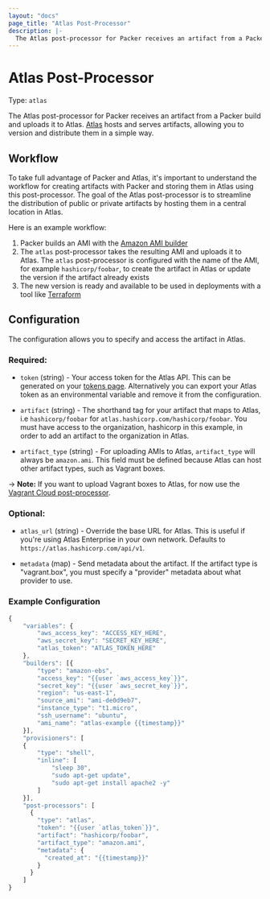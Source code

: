 ```yaml
---
layout: "docs"
page_title: "Atlas Post-Processor"
description: |-
  The Atlas post-processor for Packer receives an artifact from a Packer build and uploads it to Atlas. Atlas hosts and serves artifacts, allowing you to version and distribute them in a simple way.
---
```


# Atlas Post-Processor

Type: `atlas`

The Atlas post-processor for Packer receives an artifact from a Packer build and uploads it to Atlas. [Atlas](https://atlas.hashicorp.com) hosts and serves artifacts, allowing you to version and distribute them in a simple way.

## Workflow

To take full advantage of Packer and Atlas, it's important to understand the
workflow for creating artifacts with Packer and storing them in Atlas using this post-processor. The goal of the Atlas post-processor is to streamline the distribution of public or private artifacts by hosting them in a central location in Atlas.

Here is an example workflow:

1. Packer builds an AMI with the [Amazon AMI builder](/docs/builders/amazon.html)
2. The `atlas` post-processor takes the resulting AMI and uploads it to Atlas. The `atlas` post-processor is configured with the name of the AMI, for example `hashicorp/foobar`, to create the artifact in Atlas or update the version if the artifact already exists
3. The new version is ready and available to be used in deployments with a tool like [Terraform](https://terraform.io)


## Configuration

The configuration allows you to specify and access the artifact in Atlas.

### Required:

* `token` (string) - Your access token for the Atlas API.
  This can be generated on your [tokens page](https://atlas.hashicorp.com/settings/tokens). Alternatively you can export your Atlas token as an environmental variable and remove it from the configuration.

* `artifact` (string) - The shorthand tag for your artifact that maps to
  Atlas, i.e `hashicorp/foobar` for `atlas.hashicorp.com/hashicorp/foobar`. You must
  have access to the organization, hashicorp in this example, in order to add an artifact to
  the organization in Atlas.

* `artifact_type` (string) - For uploading AMIs to Atlas, `artifact_type` will always be `amazon.ami`.
  This field must be defined because Atlas can host other artifact types, such as Vagrant boxes.

-> **Note:** If you want to upload Vagrant boxes to Atlas, for now use the [Vagrant Cloud post-processor](/docs/post-processors/vagrant-cloud.html).

### Optional:

* `atlas_url` (string) - Override the base URL for Atlas. This
is useful if you're using Atlas Enterprise in your own network. Defaults
to `https://atlas.hashicorp.com/api/v1`.

* `metadata` (map) - Send metadata about the artifact. If the artifact
  type is "vagrant.box", you must specify a "provider" metadata about
  what provider to use.

### Example Configuration

```javascript
{
    "variables": {
        "aws_access_key": "ACCESS_KEY_HERE",
        "aws_secret_key": "SECRET_KEY_HERE",
        "atlas_token": "ATLAS_TOKEN_HERE"
    },
    "builders": [{
        "type": "amazon-ebs",
        "access_key": "{{user `aws_access_key`}}",
        "secret_key": "{{user `aws_secret_key`}}",
        "region": "us-east-1",
        "source_ami": "ami-de0d9eb7",
        "instance_type": "t1.micro",
        "ssh_username": "ubuntu",
        "ami_name": "atlas-example {{timestamp}}"
    }],
    "provisioners": [
    {
        "type": "shell",
        "inline": [
            "sleep 30",
            "sudo apt-get update",
            "sudo apt-get install apache2 -y"
        ]
    }],
    "post-processors": [
      {
        "type": "atlas",
        "token": "{{user `atlas_token`}}",
        "artifact": "hashicorp/foobar",
        "artifact_type": "amazon.ami",
        "metadata": {
          "created_at": "{{timestamp}}"
        }
      }
    ]
}
```
